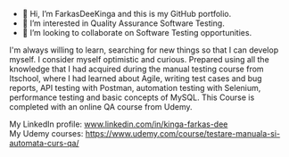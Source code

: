 - 👋 Hi, I’m FarkasDeeKinga and this is my GitHub portfolio.
- 👀 I’m interested in Quality Assurance Software Testing.
- 💞️ I’m looking to collaborate on Software Testing opportunities.

I'm always willing to learn, searching for new things so that I can develop myself. I consider myself optimistic and curious.
Prepared using all the knowledge that I had acquired during the manual testing course from Itschool, where I had learned about Agile, writing test cases and bug reports, API testing with Postman, automation testing with Selenium, performance testing and basic concepts of MySQL.
This Course is completed with an online QA course from Udemy.

My LinkedIn profile: www.linkedin.com/in/kinga-farkas-dee <br/>
My Udemy courses: https://www.udemy.com/course/testare-manuala-si-automata-curs-qa/
